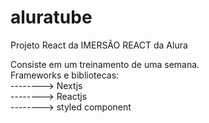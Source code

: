 # aluratube
Projeto React da IMERSÃO REACT da Alura

Consiste em um treinamento de uma semana.
</br>Frameworks e bibliotecas:
</br> --------> Nextjs
</br> --------> Reactjs
</br> --------> styled component
